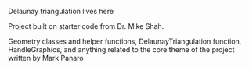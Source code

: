 Delaunay triangulation lives here

Project built on starter code from Dr. Mike Shah.

Geometry classes and helper functions, DelaunayTriangulation function, HandleGraphics, and anything related to the core theme of the project written by Mark Panaro
